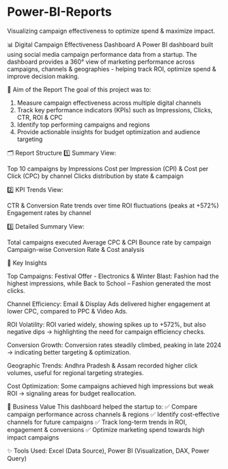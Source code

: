 # Power-BI-Reports
Visualizing campaign effectiveness to optimize spend & maximize impact.

📊 Digital Campaign Effectiveness Dashboard
A Power BI dashboard built using social media campaign performance data from a startup. The dashboard provides a 360° view of marketing performance across campaigns, channels & geographies - helping track ROI, optimize spend & improve decision making.

🎯 Aim of the Report
The goal of this project was to:
1. Measure campaign effectiveness across multiple digital channels
2. Track key performance indicators (KPIs) such as Impressions, Clicks, CTR, ROI & CPC
3. Identify top performing campaigns and regions
4. Provide actionable insights for budget optimization and audience targeting

🗂 Report Structure
1️⃣ Summary View:

Top 10 campaigns by Impressions
Cost per Impression (CPI) & Cost per Click (CPC) by channel
Clicks distribution by state & campaign

2️⃣ KPI Trends View:

CTR & Conversion Rate trends over time
ROI fluctuations (peaks at +572%)
Engagement rates by channel

3️⃣ Detailed Summary View:

Total campaigns executed
Average CPC & CPI
Bounce rate by campaign
Campaign-wise Conversion Rate & Cost analysis

🔑 Key Insights

Top Campaigns: Festival Offer - Electronics & Winter Blast:  Fashion had the highest impressions, while Back to School – Fashion generated the most clicks.

Channel Efficiency: Email & Display Ads delivered higher engagement at lower CPC, compared to PPC & Video Ads.

ROI Volatility: ROI varied widely, showing spikes up to +572%, but also negative dips → highlighting the need for campaign efficiency checks.

Conversion Growth: Conversion rates steadily climbed, peaking in late 2024 → indicating better targeting & optimization.

Geographic Trends: Andhra Pradesh & Assam recorded higher click volumes, useful for regional targeting strategies.

Cost Optimization: Some campaigns achieved high impressions but weak ROI → signaling areas for budget reallocation.



🚀 Business Value
This dashboard helped the startup to:
✅ Compare campaign performance across channels & regions
✅ Identify cost-effective channels for future campaigns
✅ Track long-term trends in ROI, engagement & conversions
✅ Optimize marketing spend towards high impact campaigns

✨ Tools Used: Excel (Data Source), Power BI (Visualization, DAX, Power Query)
